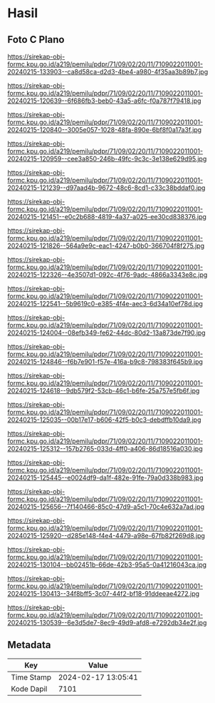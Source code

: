 # Hasil

## Foto C Plano

https://sirekap-obj-formc.kpu.go.id/a219/pemilu/pdpr/71/09/02/20/11/7109022011001-20240215-133903--ca8d58ca-d2d3-4be4-a980-4f35aa3b89b7.jpg

https://sirekap-obj-formc.kpu.go.id/a219/pemilu/pdpr/71/09/02/20/11/7109022011001-20240215-120639--6f686fb3-beb0-43a5-a6fc-f0a787f79418.jpg

https://sirekap-obj-formc.kpu.go.id/a219/pemilu/pdpr/71/09/02/20/11/7109022011001-20240215-120840--3005e057-1028-48fa-890e-6bf8f0a17a3f.jpg

https://sirekap-obj-formc.kpu.go.id/a219/pemilu/pdpr/71/09/02/20/11/7109022011001-20240215-120959--cee3a850-246b-49fc-9c3c-3e138e629d95.jpg

https://sirekap-obj-formc.kpu.go.id/a219/pemilu/pdpr/71/09/02/20/11/7109022011001-20240215-121239--d97aad4b-9672-48c6-8cd1-c33c38bddaf0.jpg

https://sirekap-obj-formc.kpu.go.id/a219/pemilu/pdpr/71/09/02/20/11/7109022011001-20240215-121451--e0c2b688-4819-4a37-a025-ee30cd838376.jpg

https://sirekap-obj-formc.kpu.go.id/a219/pemilu/pdpr/71/09/02/20/11/7109022011001-20240215-121826--564a9e9c-eac1-4247-b0b0-366704f8f275.jpg

https://sirekap-obj-formc.kpu.go.id/a219/pemilu/pdpr/71/09/02/20/11/7109022011001-20240215-122326--4e3507d1-092c-4f76-9adc-4866a3343e8c.jpg

https://sirekap-obj-formc.kpu.go.id/a219/pemilu/pdpr/71/09/02/20/11/7109022011001-20240215-122541--5b9619c0-e385-4f4e-aec3-6d34a10ef78d.jpg

https://sirekap-obj-formc.kpu.go.id/a219/pemilu/pdpr/71/09/02/20/11/7109022011001-20240215-124004--08efb349-fe62-44dc-80d2-13a873de7f90.jpg

https://sirekap-obj-formc.kpu.go.id/a219/pemilu/pdpr/71/09/02/20/11/7109022011001-20240215-124846--f6b7e901-f57e-416a-b9c8-798383f645b9.jpg

https://sirekap-obj-formc.kpu.go.id/a219/pemilu/pdpr/71/09/02/20/11/7109022011001-20240215-124618--9db579f2-53cb-46c1-b6fe-25a757e5fb6f.jpg

https://sirekap-obj-formc.kpu.go.id/a219/pemilu/pdpr/71/09/02/20/11/7109022011001-20240215-125035--00b17e17-b606-42f5-b0c3-debdffb10da9.jpg

https://sirekap-obj-formc.kpu.go.id/a219/pemilu/pdpr/71/09/02/20/11/7109022011001-20240215-125312--157b2765-033d-4ff0-a406-86d18516a030.jpg

https://sirekap-obj-formc.kpu.go.id/a219/pemilu/pdpr/71/09/02/20/11/7109022011001-20240215-125445--e0024df9-da1f-482e-91fe-79a0d338b983.jpg

https://sirekap-obj-formc.kpu.go.id/a219/pemilu/pdpr/71/09/02/20/11/7109022011001-20240215-125656--7f140466-85c0-47d9-a5c1-70c4e632a7ad.jpg

https://sirekap-obj-formc.kpu.go.id/a219/pemilu/pdpr/71/09/02/20/11/7109022011001-20240215-125920--d285e148-f4e4-4479-a98e-67fb82f269d8.jpg

https://sirekap-obj-formc.kpu.go.id/a219/pemilu/pdpr/71/09/02/20/11/7109022011001-20240215-130104--bb02451b-66de-42b3-95a5-0a41216043ca.jpg

https://sirekap-obj-formc.kpu.go.id/a219/pemilu/pdpr/71/09/02/20/11/7109022011001-20240215-130413--34f8bff5-3c07-44f2-bf18-91ddeeae4272.jpg

https://sirekap-obj-formc.kpu.go.id/a219/pemilu/pdpr/71/09/02/20/11/7109022011001-20240215-130539--6e3d5de7-8ec9-49d9-afd8-e7292db34e2f.jpg


## Metadata

| Key        | Value               |
| ---------- | ------------------- |
| Time Stamp | 2024-02-17 13:05:41 |
| Kode Dapil | 7101                |



